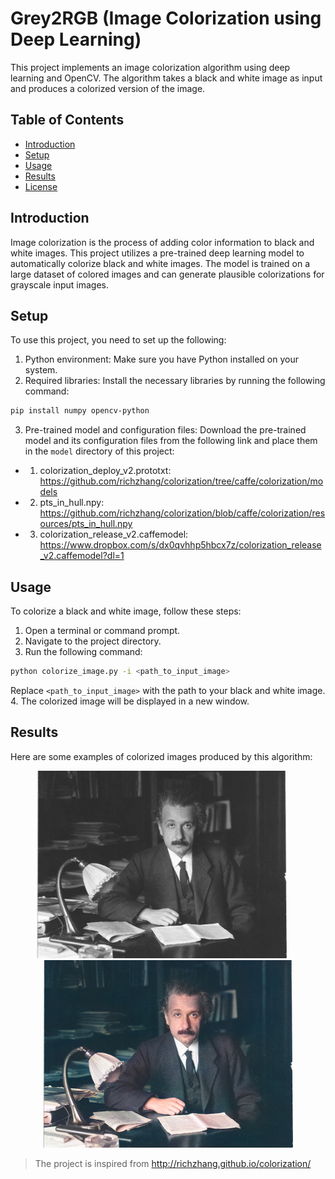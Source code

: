 # Grey2RGB (Image Colorization using Deep Learning)

This project implements an image colorization algorithm using deep learning and OpenCV. The algorithm takes a black and white image as input and produces a colorized version of the image.

## Table of Contents
- [Introduction](#introduction)
- [Setup](#setup)
- [Usage](#usage)
- [Results](#results)
- [License](#license)

## Introduction

Image colorization is the process of adding color information to black and white images. This project utilizes a pre-trained deep learning model to automatically colorize black and white images. The model is trained on a large dataset of colored images and can generate plausible colorizations for grayscale input images.

## Setup

To use this project, you need to set up the following:

1. Python environment: Make sure you have Python installed on your system.
2. Required libraries: Install the necessary libraries by running the following command:
```bash
pip install numpy opencv-python
```
3. Pre-trained model and configuration files: Download the pre-trained model and its configuration files from the following link and place them in the `model` directory of this project:
 - 1. colorization_deploy_v2.prototxt: https://github.com/richzhang/colorization/tree/caffe/colorization/models
 - 2. pts_in_hull.npy: https://github.com/richzhang/colorization/blob/caffe/colorization/resources/pts_in_hull.npy
 - 3. colorization_release_v2.caffemodel: https://www.dropbox.com/s/dx0qvhhp5hbcx7z/colorization_release_v2.caffemodel?dl=1

## Usage

To colorize a black and white image, follow these steps:

1. Open a terminal or command prompt.
2. Navigate to the project directory.
3. Run the following command:
```bash
python colorize_image.py -i <path_to_input_image>
```
Replace `<path_to_input_image>` with the path to your black and white image.
4. The colorized image will be displayed in a new window.

## Results

Here are some examples of colorized images produced by this algorithm:

<!-- Original and Colorized Images -->
<p align="center">
  <img src="images/einstein.jpg" alt="Original Image" width="400" style="margin-right: 20px;" />
  <img src="images/einstein1.jpg" alt="Colorized Image" width="400" />
</p>

> The project is inspired from http://richzhang.github.io/colorization/
